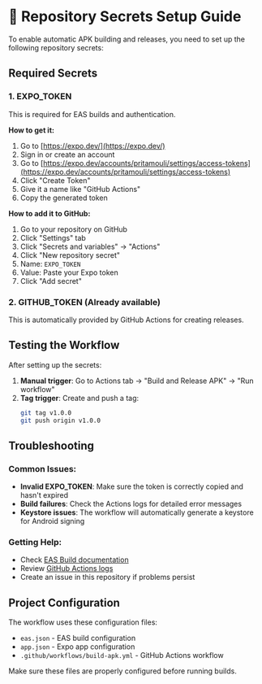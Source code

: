 # 🔐 Repository Secrets Setup Guide

To enable automatic APK building and releases, you need to set up the following repository secrets:

## Required Secrets

### 1. EXPO_TOKEN
This is required for EAS builds and authentication.

**How to get it:**
1. Go to [https://expo.dev/](https://expo.dev/)
2. Sign in or create an account
3. Go to [https://expo.dev/accounts/pritamouli/settings/access-tokens](https://expo.dev/accounts/pritamouli/settings/access-tokens)
4. Click "Create Token"
5. Give it a name like "GitHub Actions"
6. Copy the generated token

**How to add it to GitHub:**
1. Go to your repository on GitHub
2. Click "Settings" tab
3. Click "Secrets and variables" → "Actions"
4. Click "New repository secret"
5. Name: `EXPO_TOKEN`
6. Value: Paste your Expo token
7. Click "Add secret"

### 2. GITHUB_TOKEN (Already available)
This is automatically provided by GitHub Actions for creating releases.

## Testing the Workflow

After setting up the secrets:

1. **Manual trigger**: Go to Actions tab → "Build and Release APK" → "Run workflow"
2. **Tag trigger**: Create and push a tag:
   ```bash
   git tag v1.0.0
   git push origin v1.0.0
   ```

## Troubleshooting

### Common Issues:
- **Invalid EXPO_TOKEN**: Make sure the token is correctly copied and hasn't expired
- **Build failures**: Check the Actions logs for detailed error messages
- **Keystore issues**: The workflow will automatically generate a keystore for Android signing

### Getting Help:
- Check [EAS Build documentation](https://docs.expo.dev/build/introduction/)
- Review [GitHub Actions logs](https://github.com/CodeKingPK/watchbox/actions)
- Create an issue in this repository if problems persist

## Project Configuration

The workflow uses these configuration files:
- `eas.json` - EAS build configuration
- `app.json` - Expo app configuration
- `.github/workflows/build-apk.yml` - GitHub Actions workflow

Make sure these files are properly configured before running builds.
